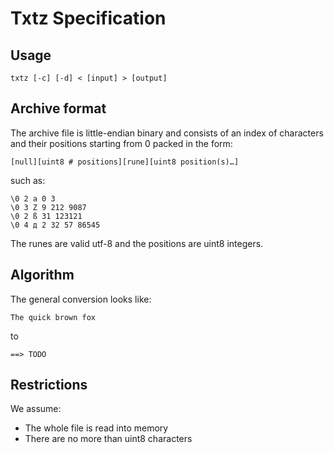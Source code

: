 # Txtz Specification

## Usage

	txtz [-c] [-d] < [input] > [output]

## Archive format

The archive file is little-endian binary and consists of an index of characters and their positions starting from 0 packed in the form:

	[null][uint8 # positions][rune][uint8 position(s)…]

such as:

	\0 2 a 0 3
	\0 3 Z 9 212 9087
	\0 2 ß 31 123121
	\0 4 д 2 32 57 86545

The runes are valid utf-8 and the positions are uint8 integers.

## Algorithm

The general conversion looks like:

	The quick brown fox

to

	==> TODO

## Restrictions

We assume:

- The whole file is read into memory
- There are no more than uint8 characters

